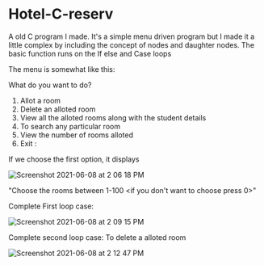 # Hotel-C-reserv
A old C program I made. It's a simple menu driven program but I made it a little complex by including the concept of nodes and daughter nodes. The basic function runs on the If else and Case loops

The menu is somewhat like this:

What do you want to do? 
 1. Allot a room 
 2. Delete an alloted room
 3. View all the alloted rooms along with the student details 
 4. To search any particular room 
 5. View the number of rooms alloted 
 6. Exit	 : 
 
 If we choose the first option, it displays
 
 
 ![Screenshot 2021-06-08 at 2 06 18 PM](https://user-images.githubusercontent.com/84954530/121152318-b55c3000-c862-11eb-822b-395122bb30bc.png)


"Choose the rooms between 1-100 <if you don't want to choose press 0>"

Complete First loop case:

![Screenshot 2021-06-08 at 2 09 15 PM](https://user-images.githubusercontent.com/84954530/121152797-256ab600-c863-11eb-8508-08706281438d.png)

Complete second loop case: To delete a alloted room

![Screenshot 2021-06-08 at 2 12 47 PM](https://user-images.githubusercontent.com/84954530/121153358-9d38e080-c863-11eb-82ff-c7edcebc36e2.png)

